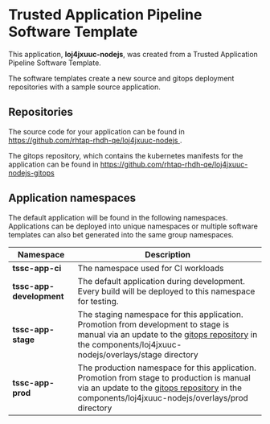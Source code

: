 # Trusted Application Pipeline Software Template

This application, **loj4jxuuc-nodejs**, was created from a Trusted Application Pipeline Software Template.

The software templates create a new source and gitops deployment repositories with a sample source application. 

## Repositories

The source code for your application can be found in [https://github.com/rhtap-rhdh-qe/loj4jxuuc-nodejs ](https://github.com/rhtap-rhdh-qe/loj4jxuuc-nodejs ).
 
The gitops repository, which contains the kubernetes manifests for the application can be found in 
[https://github.com/rhtap-rhdh-qe/loj4jxuuc-nodejs-gitops ](https://github.com/rhtap-rhdh-qe/loj4jxuuc-nodejs-gitops ) 

## Application namespaces 

The default application will be found in the following namespaces. Applications can be deployed into unique namespaces or multiple software templates can also bet generated into the same group namespaces.  

|  Namespace   |  Description   |  
| -------- | -------- |
| **tssc-app-ci** | The namespace used for CI workloads |
| **tssc-app-development** | The default application during development. Every build will be deployed to this namespace for testing. |
| **tssc-app-stage** | The staging namespace for this application. Promotion from development to stage is manual via an update to the [gitops repository](https://github.com/rhtap-rhdh-qe/loj4jxuuc-nodejs-gitops ) in the components/loj4jxuuc-nodejs/overlays/stage directory |
| **tssc-app-prod** | The production namespace for this application. Promotion from stage to production is manual via an update to the [gitops repository](https://github.com/rhtap-rhdh-qe/loj4jxuuc-nodejs-gitops ) in the components/loj4jxuuc-nodejs/overlays/prod directory |